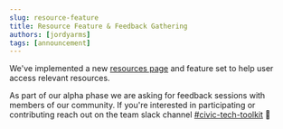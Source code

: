 ```yaml
---
slug: resource-feature
title: Resource Feature & Feedback Gathering
authors: [jordyarms]
tags: [announcement]
---
```


We've implemented a new [resources page](/civicsaurus/resources) and feature set to help user access relevant resources.

As part of our alpha phase we are asking for feedback sessions with members of our community. If you're interested in participating or contributing reach out on the team slack channel [#civic-tech-toolkit](https://civictechto.slack.com/archives/C0739GZADL6) 🥳

<!-- truncate -->
